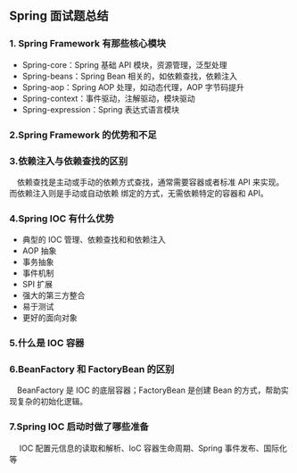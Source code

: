 ## Spring  面试题总结

### 1. Spring Framework 有那些核心模块
 * Spring-core：Spring 基础 API 模块，资源管理，泛型处理
 * Spring-beans：Spring Bean 相关的，如依赖查找，依赖注入
 * Spring-aop：Spring AOP 处理，如动态代理，AOP 字节码提升
 * Spring-context：事件驱动，注解驱动，模块驱动
 * Spring-expression：Spring 表达式语言模块
 
### 2.Spring Framework 的优势和不足

### 3.依赖注入与依赖查找的区别

&ensp;&ensp;依赖查找是主动或手动的依赖方式查找，通常需要容器或者标准 API 来实现。而依赖注入则是手动或自动依赖
绑定的方式，无需依赖特定的容器和 API。

### 4.Spring IOC 有什么优势

 * 典型的 IOC 管理、依赖查找和和依赖注入
 * AOP 抽象
 * 事务抽象
 * 事件机制
 * SPI 扩展
 * 强大的第三方整合
 * 易于测试
 * 更好的面向对象
 
### 5.什么是 IOC 容器 



### 6.BeanFactory 和 FactoryBean 的区别

&ensp;&ensp;BeanFactory 是 IOC 的底层容器；FactoryBean 是创建 Bean 的方式，帮助实现复杂的初始化逻辑。


### 7.Spring IOC 启动时做了哪些准备

&ensp;&ensp; IOC 配置元信息的读取和解析、IoC 容器生命周期、Spring 事件发布、国际化等 